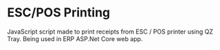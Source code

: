 # ESC/POS Printing

JavaScript script made to print receipts from ESC / POS printer using QZ Tray. Being used in ERP ASP.Net Core web app.
